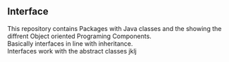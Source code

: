 ## Interface
This repository contains
Packages with Java classes and the showing the diffrent Object oriented Programing Components.<br />
Basically interfaces in line with inheritance. <br />
Interfaces work with the abstract classes
jklj

